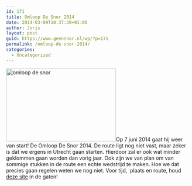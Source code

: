 ```yaml
---
id: 171
title: Omloop De Snor 2014
date: 2014-03-09T10:37:30+01:00
author: Joris
layout: post
guid: https://www.geensnor.nl/wp/?p=171
permalink: /omloop-de-snor-2014/
categories:
  - Uncategorized
---
```

[<img class="size-medium wp-image-170 alignleft" alt="omloop de snor" src="https://www.geensnor.nl/wp/wp-content/uploads/2014/03/omloop-de-snor-300x199.jpg" width="300" height="199" />](https://www.geensnor.nl/wp/wp-content/uploads/2014/03/omloop-de-snor.jpg)Op 7 juni 2014 gaat hij weer van start! De Omloop De Snor 2014. De route ligt nog niet vast, maar zeker is dat we ergens in Utrecht gaan starten. Hierdoor zal er ook wat minder geklommen gaan worden dan vorig jaar. Ook zijn we van plan om van sommige stukken in de route een echte wedstrijd te maken. Hoe we dat precies gaan regelen weten we nog niet. Voor tijd,  plaats en route, houd [deze site](https://www.geensnor.nl/wp/?page_id=173) in de gaten!
